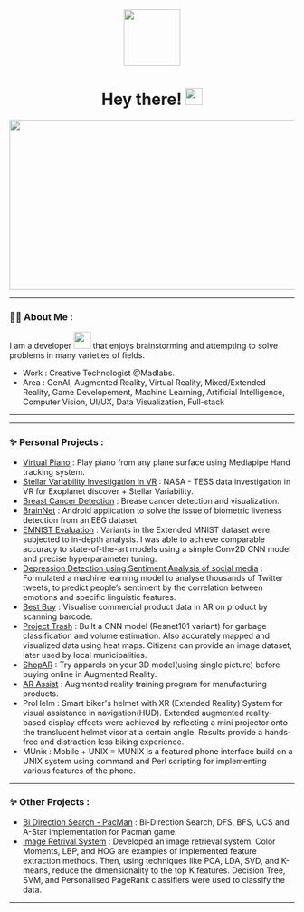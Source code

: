 
<!--
**Prakhar-Bhartiya/Prakhar-Bhartiya** is a ✨ _special_ ✨ repository because its `README.md` (this file) appears on your GitHub profile.

Here are some ideas to get you started:

- 🔭 I’m currently working on ...
- 🌱 I’m currently learning ...
- 👯 I’m looking to collaborate on ...
- 🤔 I’m looking for help with ...
- 💬 Ask me about ...
- 📫 How to reach me: ...
- 😄 Pronouns: ...
- ⚡ Fun fact: ...
-->

<div id="header" align="center">
  <img src="https://media.giphy.com/media/LEe5yo2E9Fi3FmuEPK/giphy.gif" width="100"/>
  <h1>
  Hey there!
  <img src="https://media.giphy.com/media/hvRJCLFzcasrR4ia7z/giphy.gif" width="30px"/>
</h1>
</div>

<div align="center">
  <img src="https://media.giphy.com/media/ZVik7pBtu9dNS/giphy.gif" width="600" height="300"/>
</div>

---

### :man_technologist: About Me :
I am a developer <img src="https://media.giphy.com/media/WUlplcMpOCEmTGBtBW/giphy.gif" width="30"> that enjoys brainstorming and attempting to solve problems in many varieties of fields.
<!--- - Study : Master's in Computer Science  @ [ASU](https://www.asu.edu) --->
- Work : Creative Technologist @Madlabs.
- Area : GenAI, Augmented Reality, Virtual Reality, Mixed/Extended Reality, Game Developement, Machine Learning, Artificial Intelligence, Computer Vision, UI/UX, Data Visualization, Full-stack
---

<!---
### :hammer_and_wrench: Languages and Tools :
- Programming Language : C, C++, C#, Python, HTML, CSS, JavaScript, SQL<br>
- Developer Tools : Git, VS Code, Unity3D, Blender, SketchUp, AxureRP<br>
- SDKs : WebXR, Vuforia, ARKit, ARCore, Wikitude, OpenXR, AR.js, Three.js, OpenGL<br>
- Libraries : TensorFlow, Keras, PyTorch, Scikit-learn, Matplotlib, Pandas, NumPy, OpenCV, OCR, YOLOv3<br>
- Hardware : Meta Quest2, Meta Quest Pro, Pico Neo 3, Varjo XR-3, Microsoft Hololense, Raspberry Pi, Arduino
--->
---

### ✨ Personal Projects :
- [Virtual Piano](https://github.com/Prakhar-Bhartiya/Virtual_piano) : Play piano from any plane surface using Mediapipe Hand tracking system.
- [Stellar Variability Investigation in VR](https://github.com/Prakhar-Bhartiya/Pixel_NASA-Stellar-Variability-Investigation-in-VR) : NASA - TESS data investigation in VR for Exoplanet discover + Stellar Variability.
- [Breast Cancer Detection](https://github.com/Prakhar-Bhartiya/Breast_Cancer_Detection) : Brease cancer detection and visualization.
- [BrainNet](https://github.com/Prakhar-Bhartiya/BrainNet) : Android application to solve the issue of biometric liveness detection from an EEG dataset.
- [EMNIST Evaluation](https://github.com/Prakhar-Bhartiya/EMNIST_evaluation_CSE598_Project) : Variants in the Extended MNIST dataset were subjected to in-depth analysis. I was able to achieve comparable accuracy to state-of-the-art models using a simple Conv2D CNN model and precise hyperparameter tuning.
- [Depression Detection using Sentiment Analysis of social media](https://github.com/Prakhar-Bhartiya/SentimentAnalysis) : Formulated a machine learning model to analyse thousands of Twitter tweets, to predict people’s sentiment by the correlation between emotions and specific linguistic features.
- [Best Buy](https://github.com/Prakhar-Bhartiya/Pixi_Best_Buy) : Visualise commercial product data in AR on product by scanning barcode.
- [Project Trash](https://github.com/Prakhar-Bhartiya/Project-Trash) : Built a CNN model (Resnet101 variant) for garbage classification and volume estimation. Also accurately mapped and visualized data using heat maps. Citizens can provide an image dataset, later used by local municipalities.
- [ShopAR](https://github.com/Prakhar-Bhartiya/ShopAR) : Try apparels on your 3D model(using single picture) before buying online in Augmented Reality.
- [AR Assist](https://github.com/Prakhar-Bhartiya/AR-Assist) : Augmented reality training program for manufacturing products.
- ProHelm : Smart biker's helmet with XR (Extended Reality) System for visual assistance in navigation(HUD). Extended augmented reality-based display effects were achieved by reflecting a mini projector onto the translucent helmet visor at a certain angle. Results provide a hands-free and distraction less biking experience.
- MUnix : Mobile + UNIX = MUNIX is a featured phone interface build on a UNIX system using command and Perl scripting for implementing various features of the phone. 
---

### ✨ Other Projects :
- [Bi Direction Search - PacMan](https://github.com/Prakhar-Bhartiya/CSE571-Final_Project) : Bi-Direction Search, DFS, BFS, UCS and A-Star implementation for Pacman game.
- [Image Retrival System](https://github.com/Prakhar-Bhartiya/Image-Retrieval-System) : Developed an image retrieval system. Color Moments, LBP, and HOG are examples of implemented feature extraction methods. Then, using techniques like PCA, LDA, SVD, and K-means, reduce the dimensionality to the top K features. Decision Tree, SVM, and Personalised PageRank classifiers were used to classify the data.
---


